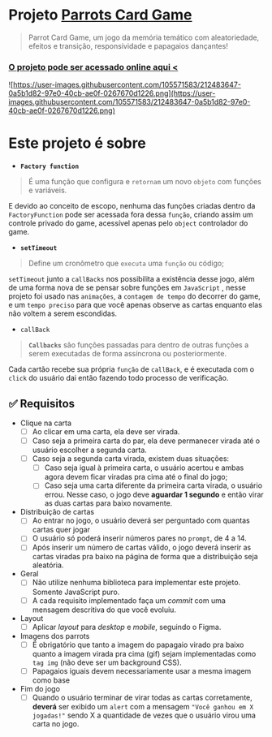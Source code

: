 # Projeto [P**arrots Card Game**](https://yokuny.github.io/projeto4-parrots/)

> Parrot Card Game, um jogo da memória temático com aleatoriedade, efeitos e transição, responsividade e papagaios dançantes!
> 

### [O projeto pode ser acessado online aqui <](https://yokuny.github.io/projeto4-parrots/)

![https://user-images.githubusercontent.com/105571583/212483647-0a5b1d82-97e0-40cb-ae0f-0267670d1226.png](https://user-images.githubusercontent.com/105571583/212483647-0a5b1d82-97e0-40cb-ae0f-0267670d1226.png)

# **Este projeto é sobre**

- **`Factory function`**

> É uma função que configura e `retornam` um novo `objeto` com funções e variáveis.
> 

E devido ao conceito de escopo, nenhuma das funções criadas dentro da `FactoryFunction` pode ser acessada fora dessa `função`, criando assim um controle privado do game, acessível apenas pelo `object` controlador do game.

- **`setTimeout`**

> Define um cronômetro que `executa` uma `função` ou código;
> 

`setTimeout` junto a `callBacks` nos possibilita a existência desse jogo, além de uma forma nova de se pensar sobre funções em `JavaScript` , nesse projeto foi usado nas `animações`, a `contagem de tempo` do decorrer do game, e um `tempo preciso` para que você apenas observe as cartas enquanto elas não voltem a serem escondidas.

- `callBack`

> **`Callbacks`** são funções passadas para dentro de outras funções a serem executadas de forma assíncrona ou posteriormente.
> 

Cada cartão recebe sua própria `função` de `callBack`, e é executada com o `click` do usuário dai então fazendo todo processo de verificação. 

## ✅ Requisitos

- Clique na carta
    - [ ]  Ao clicar em uma carta, ela deve ser virada.
    - [ ]  Caso seja a primeira carta do par, ela deve permanecer virada até o usuário escolher a segunda carta.
    - [ ]  Caso seja a segunda carta virada, existem duas situações:
        - [ ]  Caso seja igual à primeira carta, o usuário acertou e ambas agora devem ficar viradas pra cima até o final do jogo;
        - [ ]  Caso seja uma carta diferente da primeira carta virada, o usuário errou. Nesse caso, o jogo deve **aguardar 1 segundo** e então virar as duas cartas para baixo novamente.
- Distribuição de cartas
    - [ ]  Ao entrar no jogo, o usuário deverá ser perguntado com quantas cartas quer jogar
    - [ ]  O usuário só poderá inserir números pares no `prompt`, de 4 a 14.
    - [ ]  Após inserir um número de cartas válido, o jogo deverá inserir as
    cartas viradas pra baixo na página de forma que a distribuição seja
    aleatória.
- Geral
    - [ ]  Não utilize nenhuma biblioteca para implementar este projeto. Somente JavaScript puro.
    - [ ]  A cada requisito implementado faça um *commit* com uma mensagem descritiva do que você evoluiu.
- Layout
    - [ ]  Aplicar *layout* para *desktop* e *mobile*, seguindo o Figma.
- Imagens dos parrots
    - [ ]  É obrigatório que tanto a imagem do papagaio virado pra baixo quanto a imagem virada pra cima (gif) sejam implementadas como `tag img` (não deve ser um background CSS).
    - [ ]  Papagaios iguais devem necessariamente usar a mesma imagem como base
- Fim do jogo
    - [ ]  Quando o usuário terminar de virar todas as cartas corretamente, **deverá** ser exibido um `alert` com a mensagem `"Você ganhou em X jogadas!"` sendo X a quantidade de vezes que o usuário virou uma carta no jogo.